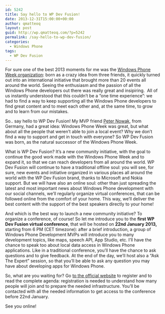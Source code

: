 ```yaml
---
id: 5242
title: Say hello to WP Dev Fusion!
date: 2013-12-31T15:00:00+00:00
author: qmatteoq
layout: post
guid: http://wp.qmatteoq.com/?p=5242
permalink: /say-hello-to-wp-dev-fusion/
categories:
  - Windows Phone
tags:
  - WP Dev Fusion
---
```

For sure one of the best 2013 moments for me was the <a href="http://wp.qmatteoq.com/windows-phone-week-a-global-event-for-all-the-developers/" target="_blank">Windows Phone Week organization</a>: born as a crazy idea from three friends, it quickly turned out into an international initiative that brought more than 20 events all around the world. Seeing the enthusiasm and the passion of all the Windows Phone developers out there was really great and insipiring.&nbsp; All of us instantly understood that this couldn’t be a “one time experience”: we had to find a way to keep supporting all the Windows Phone developers to find great content and to meet each other and, at the same time, to grow and to learn from our mistakes.

So.. say hello to WP Dev Fusion! My MVP friend <a href="http://winphonedev.de/" target="_blank">Peter Nowak</a>, from Germany, had a great idea: Windows Phone Week was great, but what about all the people that weren’t able to join a local event? Why we don’t find a way to support and get in touch with everyone? So WP Dev Fusion was born, as the natural successor of the Windows Phone Week.

What is WP Dev Fusion? It’s a new community initiative, with the goal to continue the good work made with the Windows Phone Week and to expand it, so that we can reach developers from all around the world. WP Dev Fusion will continue to have a traditional offline soul: you will see, for sure, new events and initiative organized in various places all around the world with the WP Dev Fusion brand, thanks to Microsoft and Nokia support. But we will have also an online soul: other than just spreading the latest and most important news about Windows Phone development with our social channels, we’ll regularly organize virtual conferences, that can be followed online from the comfort of your home. This way, we’ll deliver the best content with the support of the best speakers directly to your home!

And which is the best way to launch a new community initiative? To organize a conference, of course! So let me introduce you to the **first WP Dev Fusion virtual conference**, that will be hosted on **22nd January 2013,** starting from 6 PM (CET timezone): after a brief introduction, a group of Windows Phone Development MVPs will introduce you to many development topics, like maps, speech API, App Studio, etc. I’ll have the chance to speak too about local data access in Windows Phone applications. Like in a traditional conference, you’ll have the chance to ask questions and to give feedback. At the end of the day, we’ll host also a “Ask The Expert” session, so that you’ll be able to ask any question you may have about developing apps for Windows Phone.

So, what are you waiting for? Go <a href="https://wpdevfusion.eventday.com/" target="_blank">to the official website</a> to register and to read the complete agenda: registration is needed to understand how many people will join and to prepare the needed infrastructure. You’ll be contacted with all the needed information to get access to the conference before 22nd January.

See you online!